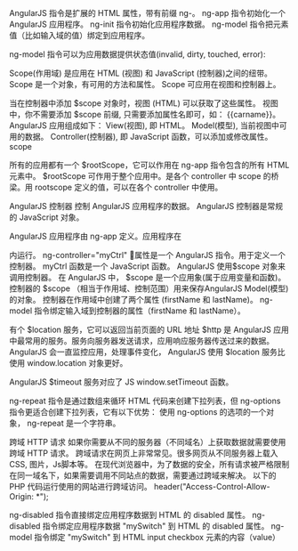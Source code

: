 AngularJS 指令是扩展的 HTML 属性，带有前缀 ng-。
ng-app 指令初始化一个 AngularJS 应用程序。
ng-init 指令初始化应用程序数据。
ng-model 指令把元素值（比如输入域的值）绑定到应用程序。

ng-model 指令可以为应用数据提供状态值(invalid, dirty, touched, error):

Scope(作用域) 是应用在 HTML (视图) 和 JavaScript (控制器)之间的纽带。
Scope 是一个对象，有可用的方法和属性。
Scope 可应用在视图和控制器上。

当在控制器中添加 $scope 对象时，视图 (HTML) 可以获取了这些属性。
视图中，你不需要添加 $scope 前缀, 只需要添加属性名即可，如： {{carname}}。
AngularJS 应用组成如下：
View(视图), 即 HTML。
Model(模型), 当前视图中可用的数据。
Controller(控制器), 即 JavaScript 函数，可以添加或修改属性。
scope 

所有的应用都有一个 $rootScope，它可以作用在 ng-app 指令包含的所有 HTML 元素中。
$rootScope 可作用于整个应用中。是各个 controller 中 scope 的桥梁。用 rootscope 定义的值，可以在各个 controller 中使用。

 AngularJS 控制器 控制 AngularJS 应用程序的数据。
 AngularJS 控制器是常规的 JavaScript 对象。

AngularJS 应用程序由 ng-app 定义。应用程序在 <div> 内运行。
ng-controller="myCtrl" 属性是一个 AngularJS 指令。用于定义一个控制器。
myCtrl 函数是一个 JavaScript 函数。
AngularJS 使用$scope 对象来调用控制器。
在 AngularJS 中， $scope 是一个应用象(属于应用变量和函数)。
控制器的 $scope （相当于作用域、控制范围）用来保存AngularJS Model(模型)的对象。
控制器在作用域中创建了两个属性 (firstName 和 lastName)。
ng-model 指令绑定输入域到控制器的属性（firstName 和 lastName）。


有个 $location 服务，它可以返回当前页面的 URL 地址
$http 是 AngularJS 应用中最常用的服务。服务向服务器发送请求，应用响应服务器传送过来的数据。
AngularJS 会一直监控应用，处理事件变化， AngularJS 使用 $location 服务比使用 window.location 对象更好。

AngularJS $timeout 服务对应了 JS window.setTimeout 函数。

ng-repeat 指令是通过数组来循环 HTML 代码来创建下拉列表，但 ng-options 指令更适合创建下拉列表，它有以下优势：
使用 ng-options 的选项的一个对象， ng-repeat 是一个字符串。

跨域 HTTP 请求
如果你需要从不同的服务器（不同域名）上获取数据就需要使用跨域 HTTP 请求。
跨域请求在网页上非常常见。很多网页从不同服务器上载入 CSS, 图片，Js脚本等。
在现代浏览器中，为了数据的安全，所有请求被严格限制在同一域名下，如果需要调用不同站点的数据，需要通过跨域来解决。
以下的 PHP 代码运行使用的网站进行跨域访问。
header("Access-Control-Allow-Origin: *");

ng-disabled 指令直接绑定应用程序数据到 HTML 的 disabled 属性。
ng-disabled 指令绑定应用程序数据 "mySwitch" 到 HTML 的 disabled 属性。
ng-model 指令绑定 "mySwitch" 到 HTML input checkbox 元素的内容（value）


